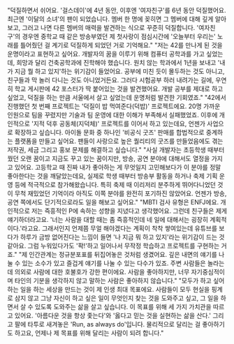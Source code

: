 "덕질하면서 쉬어요. '걸스데이'에 4년 동안, 이후엔 '여자친구'를 6년 동안 덕질했어요. 최근엔 '이달의 소녀'의 팬이 되었습니다. 멤버 한 명에 꽂히면 그 멤버에 대해 깊게 알아보고, 그러고 나면 다른 멤버의 매력을 발견하는 식으로 꾸준히 덕질합니다. '여자친구'의 경우엔 중학교 때 같은 방송부였던 제 첫사랑이 점심시간에 '오늘부터 우리는' 노래를 틀어줬던 걸 계기로 덕질하게 되었던 거로 기억해요."
"저는 42를 만나게 된 것을 운명이라고 표현하고 싶어요. 개발자의 꿈을 이루기 위해 컴퓨터 공학과를 가고 싶었는데, 희망과 달리 건축공학과에 진학해야 했습니다. 원치 않는 학과에서 1년을 보내고 '내가 지금 뭘 하고 있지'하는 위기감이 들었어요. 공부에 미친 듯이 몰두하는 것도 아니고, 친구들과 막 놀러 다니는 것도 아니었거든요. 그러다 시험공부 하러 내려가는 길에, 우연히 학교 게시판에 42 포스터가 딱 붙어있는 것을 발견했어요. 개발 공부를 제대로 하고 싶었고, 덕질을 하는 만큼 서울에서 살고 싶었는데 운명처럼 발견한 기회였죠."
"42에서 진행했던 첫 번째 프로젝트는 '덕질이 밥 먹여준다(덕밥)' 프로젝트에요. 20명 가까운 인원으로 팀을 꾸렸지만 기술과 팀 운영에 대한 이해가 부족해서 실패했었죠. 이후에 개인적으로 '지적 덕후 공동체(지덕체)' 프로젝트를 이어서 하고 있는데요, 언젠가 사업으로 확장하고 싶습니다. 아이돌 문화 중 하나인 '비공식 굿즈' 판매를 합법적으로 중계하는 플랫폼을 만들고 싶어요. 팬들이 사랑으로 높은 퀄리티의 굿즈를 만들었음에도 겪는 저작권, 세금 그리고 홍보 문제를 해결하고 싶습니다."
"사실 개발자는 초등학생 때부터 꿨던 오랜 꿈이고 지금도 꾸고 있는 꿈이지만, 방송, 공연 분야에 대해서도 열정을 가지고 있어요. 고등학교 때 진짜 내가 좋아하는 게 무엇일지 고민해보다가 이 분야를 정말 좋아한다는 것을 깨달았는데요, 실제로 학생 때부터 방송부 활동을 하거나 축제 기획 운영 등에 적극적으로 참가해왔습니다. 특히 축제 때 이리저리 분주하게 뛰어다니었던 것이 무척 재밌었던 기억이라 아직도 이쪽 분야를 완전히 포기하진 않았어요. 언젠가 방송, 공연 쪽에서도 단기적으로라도 일을 해보고 싶어요."
"MBTI 검사 유형은 ENFJ에요. 개인적으로 저는 즉흥적인 P에 속하는 성향을 지녔다고 생각했어요. 그런데 친구들은 제게 얘기하더라고요. '너는 사람을 대할 때는 좀 즉흥적인데 네 일에 대해서는 굉장히 계획적이다.'라고요. 그래서인지 언제쯤 무얼 해야겠다는 계획이 착착 쌓여있는데 유튜브를 보다가 하루가 금방 없어진다는 느낌이 들면 '나 지금 뭐 하고 있지'라는 위기감이 드는 것 같아요. 그럼 누워있다가도 '팍!'하고 일어나서 무작정 학습하고 프로젝트를 구현하는 거죠."
"제 인간관계는 정규분포표를 뒤집어놓은 것처럼 생겼어요. 깊은 내면의 얘기를 나눌 수 있는 소수가 있고 즐겁게 얘기를 나눌 수 있는 다수가 있죠. 주변 사람들은 놀라는데 의외로 사람에 대한 호불호가 강한 편이에요. 사람을 좋아하지만, 너무 자기중심적이며 타인의 기분을 생각하지 않고 말하는 사람은 좋아하지 않습니다."
"모두가 하고 싶어하는 일을 하는 세상을 만드는 것이 제 인생 최대 목표에요. 사람들이 모두 현실을 핑계로 삼지 않고 그냥 자신이 하고 싶은 일이 무엇인지 찾는 것을 도와주고 싶고, 그 일을 하면서 살 수 있도록 도와주는 삶을 살고 싶습니다. 이 목표를 위해 세 가지 가치관을 따르고 있어요. '아름다운 것을 항상 좇는다'와 '옳다고 믿는 것을 실현하는 삶을 산다.' 그리고 팔에 타투로 새겨놓은 'Run, as always do'입니다. 물리적으로 달리는 걸 좋아하기도 하고요, 언제나 제 목표를 위해 달리는 사람이 되려 합니다."
